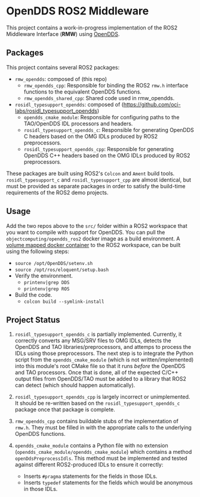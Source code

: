 # OpenDDS ROS2 Middleware
This project contains a work-in-progress implementation of the ROS2 Middleware Interface (**RMW**) using [OpenDDS](https://github.com/objectcomputing/OpenDDS).

## Packages
This project contains several ROS2 packages:

- `rmw_opendds`: composed of (this repo)
  - `rmw_opendds_cpp`: Responsible for binding the ROS2 `rmw.h` interface functions to the equivalent OpenDDS functions.
  - `rmw_opendds_shared_cpp`: Shared code used in rmw_opendds.
- `rosidl_typesupport_opendds`: composed of (https://github.com/oci-labs/rosidl_typesupport_opendds)
  - `opendds_cmake_module`: Responsible for configuring paths to the TAO/OpenDDS IDL processors and headers.
  - `rosidl_typesupport_opendds_c`: Responsible for generating OpenDDS C headers based on the OMG IDLs produced by ROS2 preprocessors.
  - `rosidl_typesupport_opendds_cpp`: Responsible for generating OpenDDS C++ headers based on the OMG IDLs produced by ROS2 preprocessors.

These packages are built using ROS2's `Colcon` and `Ament` build tools. `rosidl_typesupport_c` and `rosidl_typesupport_cpp` are almost identical, but must be provided as separate packages in order to satisfy the build-time requirements of the ROS2 demo projects.

## Usage
Add the two repos above to the `src/` folder within a ROS2 workspace that you want to compile with support for OpenDDS. You can pull the `objectcomputing/opendds_ros2` docker image as a build environment. A [volume mapped docker container](https://github.com/adamsj-oci/workspace_tools/blob/master/start_docker.sh) to the ROS2 workspace, can be built using the following steps:

- `source /opt/OpenDDS/setenv.sh`
- `source /opt/ros/eloquent/setup.bash`
- Verify the environment.
  - `printenv|grep DDS`
  - `printenv|grep ROS`
- Build the code.
  - `colcon build --symlink-install` 

## Project Status
1. `rosidl_typesupport_opendds_c` is partially implemented. Currently, it correctly converts any MSG/SRV files to OMG IDLs, detects the OpenDDS and TAO libraries/preprocessors, and attemps to process the IDLs using those preprocessors. The next step is to integrate the Python script from the `opendds_cmake_module` (which is not written/implemented) into this module's root CMake file so that it runs *before* the OpenDDS and TAO processors. Once that is done, all of the expected C/C++ output files from OpenDDS/TAO must be added to a library that ROS2 can detect (which should happen automatically).

2. `rosidl_typesupport_opendds_cpp` is largely incorrect or unimplemented. It should be re-written based on the `rosidl_typesupport_opendds_c` package once that package is complete.

3. `rmw_opendds_cpp` contains buildable stubs of the implementation of `rmw.h`. They must be filled in with the appropriate calls to the underlying OpenDDS functions.

4. `opendds_cmake_module` contains a Python file with no extension (`opendds_cmake_module/opendds_cmake_module`) which contains a method `openDdsPreprocessIdls`. This method must be implemented and tested against different ROS2-produced IDLs to ensure it correctly:
    - Inserts `#pragma` statements for the fields in those IDLs.
    - Inserts `typedef` statements for the fields which would be anonymous in those IDLs.
